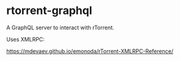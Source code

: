 # rtorrent-graphql

A GraphQL server to interact with rTorrent.

Uses XMLRPC:

https://mdevaev.github.io/emonoda/rTorrent-XMLRPC-Reference/